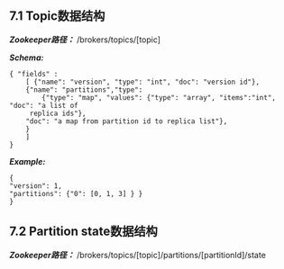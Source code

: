 ## **7.1 Topic数据结构**

***Zookeeper路径：*** \/brokers\/topics\/\[topic\]

***Schema:***
```
{ "fields" :
    [ {"name": "version", "type": "int", "doc": "version id"},
    {"name": "partitions","type": 
        {"type": "map", "values": {"type": "array", "items":"int", "doc": "a list of
     replica ids"},
    "doc": "a map from partition id to replica list"},
    }
    ]
}
```
***Example:***
```
{
"version": 1,
"partitions": {"0": [0, 1, 3] } }
}
```


## **7.2 Partition state数据结构**
***Zookeeper路径：*** /brokers/topics/[topic]/partitions/[partitionId]/state






